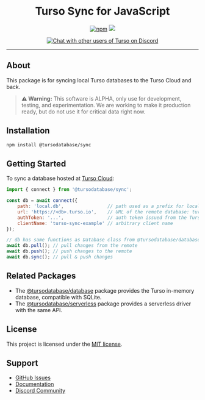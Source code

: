 <p align="center">
  <h1 align="center">Turso Sync for JavaScript</h1>
</p>

<p align="center">
  <a title="JavaScript" target="_blank" href="https://www.npmjs.com/package/@tursodatabase/sync"><img alt="npm" src="https://img.shields.io/npm/v/@tursodatabase/sync"></a>
  <a title="MIT" target="_blank" href="https://github.com/tursodatabase/turso/blob/main/LICENSE.md"><img src="http://img.shields.io/badge/license-MIT-orange.svg?style=flat-square"></a>
</p>
<p align="center">
  <a title="Users Discord" target="_blank" href="https://tur.so/discord"><img alt="Chat with other users of Turso on Discord" src="https://img.shields.io/discord/933071162680958986?label=Discord&logo=Discord&style=social"></a>
</p>

---

## About

This package is for syncing local Turso databases to the Turso Cloud and back.

> **⚠️ Warning:** This software is ALPHA, only use for development, testing, and experimentation. We are working to make it production ready, but do not use it for critical data right now.

## Installation

```bash
npm install @tursodatabase/sync
```

## Getting Started

To sync a database hosted at [Turso Cloud](https://turso.tech):

```js
import { connect } from '@tursodatabase/sync';

const db = await connect({
    path: 'local.db',                // path used as a prefix for local files created by sync-engine
    url: 'https://<db>.turso.io',    // URL of the remote database: turso db show <db>
    authToken: '...',                // auth token issued from the Turso Cloud: turso db tokens create <db>
    clientName: 'turso-sync-example' // arbitrary client name
});

// db has same functions as Database class from @tursodatabase/database package but adds few more methods for sync:
await db.pull(); // pull changes from the remote
await db.push(); // push changes to the remote
await db.sync(); // pull & push changes
```

## Related Packages

* The [@tursodatabase/database](https://www.npmjs.com/package/@tursodatabase/database) package provides the Turso in-memory database, compatible with SQLite.
* The [@tursodatabase/serverless](https://www.npmjs.com/package/@tursodatabase/serverless) package provides a serverless driver with the same API.

## License

This project is licensed under the [MIT license](../../LICENSE.md).

## Support

- [GitHub Issues](https://github.com/tursodatabase/turso/issues)
- [Documentation](https://docs.turso.tech)
- [Discord Community](https://tur.so/discord)